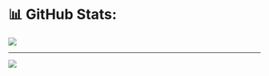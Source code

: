 # 📊 GitHub Stats:

![](https://github-readme-streak-stats.herokuapp.com/?user=bdfin&theme=dark&hide_border=false)<br/>

---
[![](https://visitcount.itsvg.in/api?id=bdfin&icon=0&color=1)](https://visitcount.itsvg.in)
